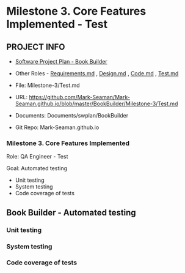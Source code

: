 # Milestone 3. Core Features Implemented - Test


## PROJECT INFO

* [Software Project Plan - Book Builder](../Index.md)

* Other Roles - [Requirements.md](Requirements.md)
, [Design.md](Design.md)
, [Code.md](Code.md)
, [Test.md](Test.md)



* File: Milestone-3/Test.md

* URL: https://github.com/Mark-Seaman/Mark-Seaman.github.io/blob/master/BookBuilder/Milestone-3/Test.md

* Documents: Documents/swplan/BookBuilder

* Git Repo: Mark-Seaman.github.io




### Milestone 3. Core Features Implemented



Role: QA Engineer - Test

Goal: Automated testing

* Unit testing
* System testing
* Code coverage of tests



## Book Builder - Automated testing



### Unit testing


### System testing


### Code coverage of tests
